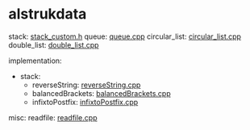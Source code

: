 # alstrukdata

stack: [stack_custom.h](stack_custom.h)
queue: [queue.cpp](queue.cpp)
circular_list: [circular_list.cpp](circular_list.cpp)
double_list: [double_list.cpp](circular_list.cpp)

implementation:

- stack:
  - reverseString: [reverseString.cpp](implementation/reverseString.cpp)
  - balancedBrackets: [balancedBrackets.cpp](implementation/balancedBrackets.cpp)
  - infixtoPostfix: [infixtoPostfix.cpp](implementation/infixtoPostfix.cpp)

misc:
readfile: [readfile.cpp](readfile.cpp)
